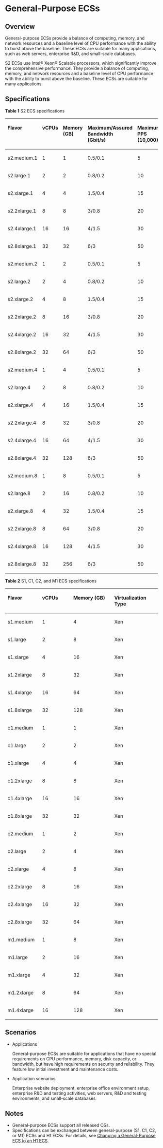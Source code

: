 # General-Purpose ECSs<a name="EN-US_TOPIC_0035470101"></a>

## Overview<a name="section21906772103453"></a>

General-purpose ECSs provide a balance of computing, memory, and network resources and a baseline level of CPU performance with the ability to burst above the baseline. These ECSs are suitable for many applications, such as web servers, enterprise R&D, and small-scale databases.

S2 ECSs use Intel® Xeon® Scalable processors, which significantly improve the comprehensive performance. They provide a balance of computing, memory, and network resources and a baseline level of CPU performance with the ability to burst above the baseline. These ECSs are suitable for many applications.

## Specifications<a name="section26311304103459"></a>

**Table  1**  S2 ECS specifications

<a name="table477598401959"></a>
<table><thead align="left"><tr id="row11866311959"><th class="cellrowborder" valign="top" width="16.16161616161616%" id="mcps1.2.8.1.1"><p id="p115939515532"><a name="p115939515532"></a><a name="p115939515532"></a>Flavor</p>
</th>
<th class="cellrowborder" valign="top" width="12.12121212121212%" id="mcps1.2.8.1.2"><p id="p3699556719753"><a name="p3699556719753"></a><a name="p3699556719753"></a>vCPUs</p>
</th>
<th class="cellrowborder" valign="top" width="15.151515151515149%" id="mcps1.2.8.1.3"><p id="p4385097319753"><a name="p4385097319753"></a><a name="p4385097319753"></a>Memory (GB)</p>
</th>
<th class="cellrowborder" valign="top" width="19.19191919191919%" id="mcps1.2.8.1.4"><p id="p107291434184215"><a name="p107291434184215"></a><a name="p107291434184215"></a>Maximum/Assured Bandwidth (Gbit/s)</p>
</th>
<th class="cellrowborder" valign="top" width="14.14141414141414%" id="mcps1.2.8.1.5"><p id="p1972918347421"><a name="p1972918347421"></a><a name="p1972918347421"></a>Maximum PPS (10,000)</p>
</th>
<th class="cellrowborder" valign="top" width="10.1010101010101%" id="mcps1.2.8.1.6"><p id="p117291134104211"><a name="p117291134104211"></a><a name="p117291134104211"></a>NIC Multi-Queue</p>
</th>
<th class="cellrowborder" valign="top" width="13.13131313131313%" id="mcps1.2.8.1.7"><p id="p10826634191219"><a name="p10826634191219"></a><a name="p10826634191219"></a>Virtualization Type</p>
</th>
</tr>
</thead>
<tbody><tr id="row388151959"><td class="cellrowborder" valign="top" width="16.16161616161616%" headers="mcps1.2.8.1.1 "><p id="p1559314516533"><a name="p1559314516533"></a><a name="p1559314516533"></a>s2.medium.1</p>
</td>
<td class="cellrowborder" valign="top" width="12.12121212121212%" headers="mcps1.2.8.1.2 "><p id="p533387381959"><a name="p533387381959"></a><a name="p533387381959"></a>1</p>
</td>
<td class="cellrowborder" valign="top" width="15.151515151515149%" headers="mcps1.2.8.1.3 "><p id="p254705081959"><a name="p254705081959"></a><a name="p254705081959"></a>1</p>
</td>
<td class="cellrowborder" valign="top" width="19.19191919191919%" headers="mcps1.2.8.1.4 "><p id="p84651721124216"><a name="p84651721124216"></a><a name="p84651721124216"></a>0.5/0.1</p>
</td>
<td class="cellrowborder" valign="top" width="14.14141414141414%" headers="mcps1.2.8.1.5 "><p id="p9891182811424"><a name="p9891182811424"></a><a name="p9891182811424"></a>5</p>
</td>
<td class="cellrowborder" valign="top" width="10.1010101010101%" headers="mcps1.2.8.1.6 "><p id="p1090163264219"><a name="p1090163264219"></a><a name="p1090163264219"></a>1</p>
</td>
<td class="cellrowborder" valign="top" width="13.13131313131313%" headers="mcps1.2.8.1.7 "><p id="p13827734111210"><a name="p13827734111210"></a><a name="p13827734111210"></a>KVM</p>
</td>
</tr>
<tr id="row459544041959"><td class="cellrowborder" valign="top" width="16.16161616161616%" headers="mcps1.2.8.1.1 "><p id="p8593159537"><a name="p8593159537"></a><a name="p8593159537"></a>s2.large.1</p>
</td>
<td class="cellrowborder" valign="top" width="12.12121212121212%" headers="mcps1.2.8.1.2 "><p id="p538326941959"><a name="p538326941959"></a><a name="p538326941959"></a>2</p>
</td>
<td class="cellrowborder" valign="top" width="15.151515151515149%" headers="mcps1.2.8.1.3 "><p id="p654809661959"><a name="p654809661959"></a><a name="p654809661959"></a>2</p>
</td>
<td class="cellrowborder" valign="top" width="19.19191919191919%" headers="mcps1.2.8.1.4 "><p id="p16373935018"><a name="p16373935018"></a><a name="p16373935018"></a>0.8/0.2</p>
</td>
<td class="cellrowborder" valign="top" width="14.14141414141414%" headers="mcps1.2.8.1.5 "><p id="p168174212496"><a name="p168174212496"></a><a name="p168174212496"></a>10</p>
</td>
<td class="cellrowborder" valign="top" width="10.1010101010101%" headers="mcps1.2.8.1.6 "><p id="p17452113214493"><a name="p17452113214493"></a><a name="p17452113214493"></a>1</p>
</td>
<td class="cellrowborder" valign="top" width="13.13131313131313%" headers="mcps1.2.8.1.7 "><p id="p208275345125"><a name="p208275345125"></a><a name="p208275345125"></a>KVM</p>
</td>
</tr>
<tr id="row212220931959"><td class="cellrowborder" valign="top" width="16.16161616161616%" headers="mcps1.2.8.1.1 "><p id="p1059310515531"><a name="p1059310515531"></a><a name="p1059310515531"></a>s2.xlarge.1</p>
</td>
<td class="cellrowborder" valign="top" width="12.12121212121212%" headers="mcps1.2.8.1.2 "><p id="p543726571959"><a name="p543726571959"></a><a name="p543726571959"></a>4</p>
</td>
<td class="cellrowborder" valign="top" width="15.151515151515149%" headers="mcps1.2.8.1.3 "><p id="p421091361959"><a name="p421091361959"></a><a name="p421091361959"></a>4</p>
</td>
<td class="cellrowborder" valign="top" width="19.19191919191919%" headers="mcps1.2.8.1.4 "><p id="p156375914502"><a name="p156375914502"></a><a name="p156375914502"></a>1.5/0.4</p>
</td>
<td class="cellrowborder" valign="top" width="14.14141414141414%" headers="mcps1.2.8.1.5 "><p id="p158144210491"><a name="p158144210491"></a><a name="p158144210491"></a>15</p>
</td>
<td class="cellrowborder" valign="top" width="10.1010101010101%" headers="mcps1.2.8.1.6 "><p id="p9453932144914"><a name="p9453932144914"></a><a name="p9453932144914"></a>1</p>
</td>
<td class="cellrowborder" valign="top" width="13.13131313131313%" headers="mcps1.2.8.1.7 "><p id="p5827133441213"><a name="p5827133441213"></a><a name="p5827133441213"></a>KVM</p>
</td>
</tr>
<tr id="row288099461959"><td class="cellrowborder" valign="top" width="16.16161616161616%" headers="mcps1.2.8.1.1 "><p id="p95931255537"><a name="p95931255537"></a><a name="p95931255537"></a>s2.2xlarge.1</p>
</td>
<td class="cellrowborder" valign="top" width="12.12121212121212%" headers="mcps1.2.8.1.2 "><p id="p434992051959"><a name="p434992051959"></a><a name="p434992051959"></a>8</p>
</td>
<td class="cellrowborder" valign="top" width="15.151515151515149%" headers="mcps1.2.8.1.3 "><p id="p337747171959"><a name="p337747171959"></a><a name="p337747171959"></a>8</p>
</td>
<td class="cellrowborder" valign="top" width="19.19191919191919%" headers="mcps1.2.8.1.4 "><p id="p19637189145011"><a name="p19637189145011"></a><a name="p19637189145011"></a>3/0.8</p>
</td>
<td class="cellrowborder" valign="top" width="14.14141414141414%" headers="mcps1.2.8.1.5 "><p id="p8811742104910"><a name="p8811742104910"></a><a name="p8811742104910"></a>20</p>
</td>
<td class="cellrowborder" valign="top" width="10.1010101010101%" headers="mcps1.2.8.1.6 "><p id="p345383254912"><a name="p345383254912"></a><a name="p345383254912"></a>2</p>
</td>
<td class="cellrowborder" valign="top" width="13.13131313131313%" headers="mcps1.2.8.1.7 "><p id="p582711346124"><a name="p582711346124"></a><a name="p582711346124"></a>KVM</p>
</td>
</tr>
<tr id="row599249481959"><td class="cellrowborder" valign="top" width="16.16161616161616%" headers="mcps1.2.8.1.1 "><p id="p65930517535"><a name="p65930517535"></a><a name="p65930517535"></a>s2.4xlarge.1</p>
</td>
<td class="cellrowborder" valign="top" width="12.12121212121212%" headers="mcps1.2.8.1.2 "><p id="p438639621959"><a name="p438639621959"></a><a name="p438639621959"></a>16</p>
</td>
<td class="cellrowborder" valign="top" width="15.151515151515149%" headers="mcps1.2.8.1.3 "><p id="p633200051959"><a name="p633200051959"></a><a name="p633200051959"></a>16</p>
</td>
<td class="cellrowborder" valign="top" width="19.19191919191919%" headers="mcps1.2.8.1.4 "><p id="p1864612955016"><a name="p1864612955016"></a><a name="p1864612955016"></a>4/1.5</p>
</td>
<td class="cellrowborder" valign="top" width="14.14141414141414%" headers="mcps1.2.8.1.5 "><p id="p138715427495"><a name="p138715427495"></a><a name="p138715427495"></a>30</p>
</td>
<td class="cellrowborder" valign="top" width="10.1010101010101%" headers="mcps1.2.8.1.6 "><p id="p1646213254911"><a name="p1646213254911"></a><a name="p1646213254911"></a>4</p>
</td>
<td class="cellrowborder" valign="top" width="13.13131313131313%" headers="mcps1.2.8.1.7 "><p id="p382753431213"><a name="p382753431213"></a><a name="p382753431213"></a>KVM</p>
</td>
</tr>
<tr id="row564944771959"><td class="cellrowborder" valign="top" width="16.16161616161616%" headers="mcps1.2.8.1.1 "><p id="p05941752533"><a name="p05941752533"></a><a name="p05941752533"></a>s2.8xlarge.1</p>
</td>
<td class="cellrowborder" valign="top" width="12.12121212121212%" headers="mcps1.2.8.1.2 "><p id="p180083521959"><a name="p180083521959"></a><a name="p180083521959"></a>32</p>
</td>
<td class="cellrowborder" valign="top" width="15.151515151515149%" headers="mcps1.2.8.1.3 "><p id="p493904411959"><a name="p493904411959"></a><a name="p493904411959"></a>32</p>
</td>
<td class="cellrowborder" valign="top" width="19.19191919191919%" headers="mcps1.2.8.1.4 "><p id="p864612916506"><a name="p864612916506"></a><a name="p864612916506"></a>6/3</p>
</td>
<td class="cellrowborder" valign="top" width="14.14141414141414%" headers="mcps1.2.8.1.5 "><p id="p1987194218494"><a name="p1987194218494"></a><a name="p1987194218494"></a>50</p>
</td>
<td class="cellrowborder" valign="top" width="10.1010101010101%" headers="mcps1.2.8.1.6 "><p id="p546233284920"><a name="p546233284920"></a><a name="p546233284920"></a>8</p>
</td>
<td class="cellrowborder" valign="top" width="13.13131313131313%" headers="mcps1.2.8.1.7 "><p id="p1982763461211"><a name="p1982763461211"></a><a name="p1982763461211"></a>KVM</p>
</td>
</tr>
<tr id="row352807961959"><td class="cellrowborder" valign="top" width="16.16161616161616%" headers="mcps1.2.8.1.1 "><p id="p155941654533"><a name="p155941654533"></a><a name="p155941654533"></a>s2.medium.2</p>
</td>
<td class="cellrowborder" valign="top" width="12.12121212121212%" headers="mcps1.2.8.1.2 "><p id="p188338101959"><a name="p188338101959"></a><a name="p188338101959"></a>1</p>
</td>
<td class="cellrowborder" valign="top" width="15.151515151515149%" headers="mcps1.2.8.1.3 "><p id="p491436661959"><a name="p491436661959"></a><a name="p491436661959"></a>2</p>
</td>
<td class="cellrowborder" valign="top" width="19.19191919191919%" headers="mcps1.2.8.1.4 "><p id="p116461792504"><a name="p116461792504"></a><a name="p116461792504"></a>0.5/0.1</p>
</td>
<td class="cellrowborder" valign="top" width="14.14141414141414%" headers="mcps1.2.8.1.5 "><p id="p198774215497"><a name="p198774215497"></a><a name="p198774215497"></a>5</p>
</td>
<td class="cellrowborder" valign="top" width="10.1010101010101%" headers="mcps1.2.8.1.6 "><p id="p246243234919"><a name="p246243234919"></a><a name="p246243234919"></a>1</p>
</td>
<td class="cellrowborder" valign="top" width="13.13131313131313%" headers="mcps1.2.8.1.7 "><p id="p188277348127"><a name="p188277348127"></a><a name="p188277348127"></a>KVM</p>
</td>
</tr>
<tr id="row50292659191342"><td class="cellrowborder" valign="top" width="16.16161616161616%" headers="mcps1.2.8.1.1 "><p id="p1159420517534"><a name="p1159420517534"></a><a name="p1159420517534"></a>s2.large.2</p>
</td>
<td class="cellrowborder" valign="top" width="12.12121212121212%" headers="mcps1.2.8.1.2 "><p id="p21909021191342"><a name="p21909021191342"></a><a name="p21909021191342"></a>2</p>
</td>
<td class="cellrowborder" valign="top" width="15.151515151515149%" headers="mcps1.2.8.1.3 "><p id="p29800280191342"><a name="p29800280191342"></a><a name="p29800280191342"></a>4</p>
</td>
<td class="cellrowborder" valign="top" width="19.19191919191919%" headers="mcps1.2.8.1.4 "><p id="p10646093501"><a name="p10646093501"></a><a name="p10646093501"></a>0.8/0.2</p>
</td>
<td class="cellrowborder" valign="top" width="14.14141414141414%" headers="mcps1.2.8.1.5 "><p id="p198720424493"><a name="p198720424493"></a><a name="p198720424493"></a>10</p>
</td>
<td class="cellrowborder" valign="top" width="10.1010101010101%" headers="mcps1.2.8.1.6 "><p id="p9462203254910"><a name="p9462203254910"></a><a name="p9462203254910"></a>1</p>
</td>
<td class="cellrowborder" valign="top" width="13.13131313131313%" headers="mcps1.2.8.1.7 "><p id="p14827133491214"><a name="p14827133491214"></a><a name="p14827133491214"></a>KVM</p>
</td>
</tr>
<tr id="row43581420191342"><td class="cellrowborder" valign="top" width="16.16161616161616%" headers="mcps1.2.8.1.1 "><p id="p7594185195314"><a name="p7594185195314"></a><a name="p7594185195314"></a>s2.xlarge.2</p>
</td>
<td class="cellrowborder" valign="top" width="12.12121212121212%" headers="mcps1.2.8.1.2 "><p id="p28362577191342"><a name="p28362577191342"></a><a name="p28362577191342"></a>4</p>
</td>
<td class="cellrowborder" valign="top" width="15.151515151515149%" headers="mcps1.2.8.1.3 "><p id="p15667423191342"><a name="p15667423191342"></a><a name="p15667423191342"></a>8</p>
</td>
<td class="cellrowborder" valign="top" width="19.19191919191919%" headers="mcps1.2.8.1.4 "><p id="p46461297504"><a name="p46461297504"></a><a name="p46461297504"></a>1.5/0.4</p>
</td>
<td class="cellrowborder" valign="top" width="14.14141414141414%" headers="mcps1.2.8.1.5 "><p id="p1387184244913"><a name="p1387184244913"></a><a name="p1387184244913"></a>15</p>
</td>
<td class="cellrowborder" valign="top" width="10.1010101010101%" headers="mcps1.2.8.1.6 "><p id="p12462113216496"><a name="p12462113216496"></a><a name="p12462113216496"></a>1</p>
</td>
<td class="cellrowborder" valign="top" width="13.13131313131313%" headers="mcps1.2.8.1.7 "><p id="p0619165814147"><a name="p0619165814147"></a><a name="p0619165814147"></a>KVM</p>
</td>
</tr>
<tr id="row37213243191342"><td class="cellrowborder" valign="top" width="16.16161616161616%" headers="mcps1.2.8.1.1 "><p id="p5594145135314"><a name="p5594145135314"></a><a name="p5594145135314"></a>s2.2xlarge.2</p>
</td>
<td class="cellrowborder" valign="top" width="12.12121212121212%" headers="mcps1.2.8.1.2 "><p id="p16473696191342"><a name="p16473696191342"></a><a name="p16473696191342"></a>8</p>
</td>
<td class="cellrowborder" valign="top" width="15.151515151515149%" headers="mcps1.2.8.1.3 "><p id="p59300970191342"><a name="p59300970191342"></a><a name="p59300970191342"></a>16</p>
</td>
<td class="cellrowborder" valign="top" width="19.19191919191919%" headers="mcps1.2.8.1.4 "><p id="p86471793509"><a name="p86471793509"></a><a name="p86471793509"></a>3/0.8</p>
</td>
<td class="cellrowborder" valign="top" width="14.14141414141414%" headers="mcps1.2.8.1.5 "><p id="p68724294912"><a name="p68724294912"></a><a name="p68724294912"></a>20</p>
</td>
<td class="cellrowborder" valign="top" width="10.1010101010101%" headers="mcps1.2.8.1.6 "><p id="p146219329499"><a name="p146219329499"></a><a name="p146219329499"></a>2</p>
</td>
<td class="cellrowborder" valign="top" width="13.13131313131313%" headers="mcps1.2.8.1.7 "><p id="p963535851412"><a name="p963535851412"></a><a name="p963535851412"></a>KVM</p>
</td>
</tr>
<tr id="row56701193191342"><td class="cellrowborder" valign="top" width="16.16161616161616%" headers="mcps1.2.8.1.1 "><p id="p3594553537"><a name="p3594553537"></a><a name="p3594553537"></a>s2.4xlarge.2</p>
</td>
<td class="cellrowborder" valign="top" width="12.12121212121212%" headers="mcps1.2.8.1.2 "><p id="p63218839191342"><a name="p63218839191342"></a><a name="p63218839191342"></a>16</p>
</td>
<td class="cellrowborder" valign="top" width="15.151515151515149%" headers="mcps1.2.8.1.3 "><p id="p20452344191342"><a name="p20452344191342"></a><a name="p20452344191342"></a>32</p>
</td>
<td class="cellrowborder" valign="top" width="19.19191919191919%" headers="mcps1.2.8.1.4 "><p id="p564714910507"><a name="p564714910507"></a><a name="p564714910507"></a>4/1.5</p>
</td>
<td class="cellrowborder" valign="top" width="14.14141414141414%" headers="mcps1.2.8.1.5 "><p id="p1787242134917"><a name="p1787242134917"></a><a name="p1787242134917"></a>30</p>
</td>
<td class="cellrowborder" valign="top" width="10.1010101010101%" headers="mcps1.2.8.1.6 "><p id="p1546223204917"><a name="p1546223204917"></a><a name="p1546223204917"></a>4</p>
</td>
<td class="cellrowborder" valign="top" width="13.13131313131313%" headers="mcps1.2.8.1.7 "><p id="p2649958201418"><a name="p2649958201418"></a><a name="p2649958201418"></a>KVM</p>
</td>
</tr>
<tr id="row5879428191342"><td class="cellrowborder" valign="top" width="16.16161616161616%" headers="mcps1.2.8.1.1 "><p id="p1059515175311"><a name="p1059515175311"></a><a name="p1059515175311"></a>s2.8xlarge.2</p>
</td>
<td class="cellrowborder" valign="top" width="12.12121212121212%" headers="mcps1.2.8.1.2 "><p id="p58245071191342"><a name="p58245071191342"></a><a name="p58245071191342"></a>32</p>
</td>
<td class="cellrowborder" valign="top" width="15.151515151515149%" headers="mcps1.2.8.1.3 "><p id="p20230288191342"><a name="p20230288191342"></a><a name="p20230288191342"></a>64</p>
</td>
<td class="cellrowborder" valign="top" width="19.19191919191919%" headers="mcps1.2.8.1.4 "><p id="p12647493500"><a name="p12647493500"></a><a name="p12647493500"></a>6/3</p>
</td>
<td class="cellrowborder" valign="top" width="14.14141414141414%" headers="mcps1.2.8.1.5 "><p id="p1188642164915"><a name="p1188642164915"></a><a name="p1188642164915"></a>50</p>
</td>
<td class="cellrowborder" valign="top" width="10.1010101010101%" headers="mcps1.2.8.1.6 "><p id="p04621832144916"><a name="p04621832144916"></a><a name="p04621832144916"></a>8</p>
</td>
<td class="cellrowborder" valign="top" width="13.13131313131313%" headers="mcps1.2.8.1.7 "><p id="p6661125812144"><a name="p6661125812144"></a><a name="p6661125812144"></a>KVM</p>
</td>
</tr>
<tr id="row14942819191342"><td class="cellrowborder" valign="top" width="16.16161616161616%" headers="mcps1.2.8.1.1 "><p id="p159515514533"><a name="p159515514533"></a><a name="p159515514533"></a>s2.medium.4</p>
</td>
<td class="cellrowborder" valign="top" width="12.12121212121212%" headers="mcps1.2.8.1.2 "><p id="p21679653191342"><a name="p21679653191342"></a><a name="p21679653191342"></a>1</p>
</td>
<td class="cellrowborder" valign="top" width="15.151515151515149%" headers="mcps1.2.8.1.3 "><p id="p11221506191342"><a name="p11221506191342"></a><a name="p11221506191342"></a>4</p>
</td>
<td class="cellrowborder" valign="top" width="19.19191919191919%" headers="mcps1.2.8.1.4 "><p id="p1464739195011"><a name="p1464739195011"></a><a name="p1464739195011"></a>0.5/0.1</p>
</td>
<td class="cellrowborder" valign="top" width="14.14141414141414%" headers="mcps1.2.8.1.5 "><p id="p58844264915"><a name="p58844264915"></a><a name="p58844264915"></a>5</p>
</td>
<td class="cellrowborder" valign="top" width="10.1010101010101%" headers="mcps1.2.8.1.6 "><p id="p1946243214497"><a name="p1946243214497"></a><a name="p1946243214497"></a>1</p>
</td>
<td class="cellrowborder" valign="top" width="13.13131313131313%" headers="mcps1.2.8.1.7 "><p id="p166773584147"><a name="p166773584147"></a><a name="p166773584147"></a>KVM</p>
</td>
</tr>
<tr id="row34065318191342"><td class="cellrowborder" valign="top" width="16.16161616161616%" headers="mcps1.2.8.1.1 "><p id="p1659514516539"><a name="p1659514516539"></a><a name="p1659514516539"></a>s2.large.4</p>
</td>
<td class="cellrowborder" valign="top" width="12.12121212121212%" headers="mcps1.2.8.1.2 "><p id="p3337154191342"><a name="p3337154191342"></a><a name="p3337154191342"></a>2</p>
</td>
<td class="cellrowborder" valign="top" width="15.151515151515149%" headers="mcps1.2.8.1.3 "><p id="p1874083191342"><a name="p1874083191342"></a><a name="p1874083191342"></a>8</p>
</td>
<td class="cellrowborder" valign="top" width="19.19191919191919%" headers="mcps1.2.8.1.4 "><p id="p36471195506"><a name="p36471195506"></a><a name="p36471195506"></a>0.8/0.2</p>
</td>
<td class="cellrowborder" valign="top" width="14.14141414141414%" headers="mcps1.2.8.1.5 "><p id="p1788842184912"><a name="p1788842184912"></a><a name="p1788842184912"></a>10</p>
</td>
<td class="cellrowborder" valign="top" width="10.1010101010101%" headers="mcps1.2.8.1.6 "><p id="p846263234913"><a name="p846263234913"></a><a name="p846263234913"></a>1</p>
</td>
<td class="cellrowborder" valign="top" width="13.13131313131313%" headers="mcps1.2.8.1.7 "><p id="p12691205861418"><a name="p12691205861418"></a><a name="p12691205861418"></a>KVM</p>
</td>
</tr>
<tr id="row15811817191425"><td class="cellrowborder" valign="top" width="16.16161616161616%" headers="mcps1.2.8.1.1 "><p id="p195951556531"><a name="p195951556531"></a><a name="p195951556531"></a>s2.xlarge.4</p>
</td>
<td class="cellrowborder" valign="top" width="12.12121212121212%" headers="mcps1.2.8.1.2 "><p id="p51199203191425"><a name="p51199203191425"></a><a name="p51199203191425"></a>4</p>
</td>
<td class="cellrowborder" valign="top" width="15.151515151515149%" headers="mcps1.2.8.1.3 "><p id="p53494782191425"><a name="p53494782191425"></a><a name="p53494782191425"></a>16</p>
</td>
<td class="cellrowborder" valign="top" width="19.19191919191919%" headers="mcps1.2.8.1.4 "><p id="p18647299504"><a name="p18647299504"></a><a name="p18647299504"></a>1.5/0.4</p>
</td>
<td class="cellrowborder" valign="top" width="14.14141414141414%" headers="mcps1.2.8.1.5 "><p id="p388184211491"><a name="p388184211491"></a><a name="p388184211491"></a>15</p>
</td>
<td class="cellrowborder" valign="top" width="10.1010101010101%" headers="mcps1.2.8.1.6 "><p id="p546223284910"><a name="p546223284910"></a><a name="p546223284910"></a>1</p>
</td>
<td class="cellrowborder" valign="top" width="13.13131313131313%" headers="mcps1.2.8.1.7 "><p id="p17705155821410"><a name="p17705155821410"></a><a name="p17705155821410"></a>KVM</p>
</td>
</tr>
<tr id="row39274866191425"><td class="cellrowborder" valign="top" width="16.16161616161616%" headers="mcps1.2.8.1.1 "><p id="p85953518533"><a name="p85953518533"></a><a name="p85953518533"></a>s2.2xlarge.4</p>
</td>
<td class="cellrowborder" valign="top" width="12.12121212121212%" headers="mcps1.2.8.1.2 "><p id="p43001319191425"><a name="p43001319191425"></a><a name="p43001319191425"></a>8</p>
</td>
<td class="cellrowborder" valign="top" width="15.151515151515149%" headers="mcps1.2.8.1.3 "><p id="p60554837191425"><a name="p60554837191425"></a><a name="p60554837191425"></a>32</p>
</td>
<td class="cellrowborder" valign="top" width="19.19191919191919%" headers="mcps1.2.8.1.4 "><p id="p1647169185013"><a name="p1647169185013"></a><a name="p1647169185013"></a>3/0.8</p>
</td>
<td class="cellrowborder" valign="top" width="14.14141414141414%" headers="mcps1.2.8.1.5 "><p id="p58884204918"><a name="p58884204918"></a><a name="p58884204918"></a>20</p>
</td>
<td class="cellrowborder" valign="top" width="10.1010101010101%" headers="mcps1.2.8.1.6 "><p id="p17462232194916"><a name="p17462232194916"></a><a name="p17462232194916"></a>2</p>
</td>
<td class="cellrowborder" valign="top" width="13.13131313131313%" headers="mcps1.2.8.1.7 "><p id="p2717658111417"><a name="p2717658111417"></a><a name="p2717658111417"></a>KVM</p>
</td>
</tr>
<tr id="row33191825191425"><td class="cellrowborder" valign="top" width="16.16161616161616%" headers="mcps1.2.8.1.1 "><p id="p10595757532"><a name="p10595757532"></a><a name="p10595757532"></a>s2.4xlarge.4</p>
</td>
<td class="cellrowborder" valign="top" width="12.12121212121212%" headers="mcps1.2.8.1.2 "><p id="p37649990191425"><a name="p37649990191425"></a><a name="p37649990191425"></a>16</p>
</td>
<td class="cellrowborder" valign="top" width="15.151515151515149%" headers="mcps1.2.8.1.3 "><p id="p29750320191425"><a name="p29750320191425"></a><a name="p29750320191425"></a>64</p>
</td>
<td class="cellrowborder" valign="top" width="19.19191919191919%" headers="mcps1.2.8.1.4 "><p id="p564712919502"><a name="p564712919502"></a><a name="p564712919502"></a>4/1.5</p>
</td>
<td class="cellrowborder" valign="top" width="14.14141414141414%" headers="mcps1.2.8.1.5 "><p id="p78854220494"><a name="p78854220494"></a><a name="p78854220494"></a>30</p>
</td>
<td class="cellrowborder" valign="top" width="10.1010101010101%" headers="mcps1.2.8.1.6 "><p id="p1346253212494"><a name="p1346253212494"></a><a name="p1346253212494"></a>4</p>
</td>
<td class="cellrowborder" valign="top" width="13.13131313131313%" headers="mcps1.2.8.1.7 "><p id="p814815391515"><a name="p814815391515"></a><a name="p814815391515"></a>KVM</p>
</td>
</tr>
<tr id="row18231215191425"><td class="cellrowborder" valign="top" width="16.16161616161616%" headers="mcps1.2.8.1.1 "><p id="p1359512595311"><a name="p1359512595311"></a><a name="p1359512595311"></a>s2.8xlarge.4</p>
</td>
<td class="cellrowborder" valign="top" width="12.12121212121212%" headers="mcps1.2.8.1.2 "><p id="p3001165191425"><a name="p3001165191425"></a><a name="p3001165191425"></a>32</p>
</td>
<td class="cellrowborder" valign="top" width="15.151515151515149%" headers="mcps1.2.8.1.3 "><p id="p41767822191425"><a name="p41767822191425"></a><a name="p41767822191425"></a>128</p>
</td>
<td class="cellrowborder" valign="top" width="19.19191919191919%" headers="mcps1.2.8.1.4 "><p id="p1764713917507"><a name="p1764713917507"></a><a name="p1764713917507"></a>6/3</p>
</td>
<td class="cellrowborder" valign="top" width="14.14141414141414%" headers="mcps1.2.8.1.5 "><p id="p288174214490"><a name="p288174214490"></a><a name="p288174214490"></a>50</p>
</td>
<td class="cellrowborder" valign="top" width="10.1010101010101%" headers="mcps1.2.8.1.6 "><p id="p18462173284910"><a name="p18462173284910"></a><a name="p18462173284910"></a>8</p>
</td>
<td class="cellrowborder" valign="top" width="13.13131313131313%" headers="mcps1.2.8.1.7 "><p id="p115913371518"><a name="p115913371518"></a><a name="p115913371518"></a>KVM</p>
</td>
</tr>
<tr id="row29918714191425"><td class="cellrowborder" valign="top" width="16.16161616161616%" headers="mcps1.2.8.1.1 "><p id="p19596254533"><a name="p19596254533"></a><a name="p19596254533"></a>s2.medium.8</p>
</td>
<td class="cellrowborder" valign="top" width="12.12121212121212%" headers="mcps1.2.8.1.2 "><p id="p362197191425"><a name="p362197191425"></a><a name="p362197191425"></a>1</p>
</td>
<td class="cellrowborder" valign="top" width="15.151515151515149%" headers="mcps1.2.8.1.3 "><p id="p29337974191425"><a name="p29337974191425"></a><a name="p29337974191425"></a>8</p>
</td>
<td class="cellrowborder" valign="top" width="19.19191919191919%" headers="mcps1.2.8.1.4 "><p id="p36476965016"><a name="p36476965016"></a><a name="p36476965016"></a>0.5/0.1</p>
</td>
<td class="cellrowborder" valign="top" width="14.14141414141414%" headers="mcps1.2.8.1.5 "><p id="p38824218497"><a name="p38824218497"></a><a name="p38824218497"></a>5</p>
</td>
<td class="cellrowborder" valign="top" width="10.1010101010101%" headers="mcps1.2.8.1.6 "><p id="p1346212329493"><a name="p1346212329493"></a><a name="p1346212329493"></a>1</p>
</td>
<td class="cellrowborder" valign="top" width="13.13131313131313%" headers="mcps1.2.8.1.7 "><p id="p117115316155"><a name="p117115316155"></a><a name="p117115316155"></a>KVM</p>
</td>
</tr>
<tr id="row1436713191425"><td class="cellrowborder" valign="top" width="16.16161616161616%" headers="mcps1.2.8.1.1 "><p id="p3596145165317"><a name="p3596145165317"></a><a name="p3596145165317"></a>s2.large.8</p>
</td>
<td class="cellrowborder" valign="top" width="12.12121212121212%" headers="mcps1.2.8.1.2 "><p id="p40731387191425"><a name="p40731387191425"></a><a name="p40731387191425"></a>2</p>
</td>
<td class="cellrowborder" valign="top" width="15.151515151515149%" headers="mcps1.2.8.1.3 "><p id="p10908088191425"><a name="p10908088191425"></a><a name="p10908088191425"></a>16</p>
</td>
<td class="cellrowborder" valign="top" width="19.19191919191919%" headers="mcps1.2.8.1.4 "><p id="p1664716911505"><a name="p1664716911505"></a><a name="p1664716911505"></a>0.8/0.2</p>
</td>
<td class="cellrowborder" valign="top" width="14.14141414141414%" headers="mcps1.2.8.1.5 "><p id="p128811423495"><a name="p128811423495"></a><a name="p128811423495"></a>10</p>
</td>
<td class="cellrowborder" valign="top" width="10.1010101010101%" headers="mcps1.2.8.1.6 "><p id="p546243294913"><a name="p546243294913"></a><a name="p546243294913"></a>1</p>
</td>
<td class="cellrowborder" valign="top" width="13.13131313131313%" headers="mcps1.2.8.1.7 "><p id="p5182183121520"><a name="p5182183121520"></a><a name="p5182183121520"></a>KVM</p>
</td>
</tr>
<tr id="row13454652191425"><td class="cellrowborder" valign="top" width="16.16161616161616%" headers="mcps1.2.8.1.1 "><p id="p1359614514538"><a name="p1359614514538"></a><a name="p1359614514538"></a>s2.xlarge.8</p>
</td>
<td class="cellrowborder" valign="top" width="12.12121212121212%" headers="mcps1.2.8.1.2 "><p id="p10547176191425"><a name="p10547176191425"></a><a name="p10547176191425"></a>4</p>
</td>
<td class="cellrowborder" valign="top" width="15.151515151515149%" headers="mcps1.2.8.1.3 "><p id="p49014953191425"><a name="p49014953191425"></a><a name="p49014953191425"></a>32</p>
</td>
<td class="cellrowborder" valign="top" width="19.19191919191919%" headers="mcps1.2.8.1.4 "><p id="p264712915501"><a name="p264712915501"></a><a name="p264712915501"></a>1.5/0.4</p>
</td>
<td class="cellrowborder" valign="top" width="14.14141414141414%" headers="mcps1.2.8.1.5 "><p id="p178816426492"><a name="p178816426492"></a><a name="p178816426492"></a>15</p>
</td>
<td class="cellrowborder" valign="top" width="10.1010101010101%" headers="mcps1.2.8.1.6 "><p id="p9462203215494"><a name="p9462203215494"></a><a name="p9462203215494"></a>1</p>
</td>
<td class="cellrowborder" valign="top" width="13.13131313131313%" headers="mcps1.2.8.1.7 "><p id="p1319119319153"><a name="p1319119319153"></a><a name="p1319119319153"></a>KVM</p>
</td>
</tr>
<tr id="row18549560191425"><td class="cellrowborder" valign="top" width="16.16161616161616%" headers="mcps1.2.8.1.1 "><p id="p1559614585311"><a name="p1559614585311"></a><a name="p1559614585311"></a>s2.2xlarge.8</p>
</td>
<td class="cellrowborder" valign="top" width="12.12121212121212%" headers="mcps1.2.8.1.2 "><p id="p33747850191425"><a name="p33747850191425"></a><a name="p33747850191425"></a>8</p>
</td>
<td class="cellrowborder" valign="top" width="15.151515151515149%" headers="mcps1.2.8.1.3 "><p id="p49221354191425"><a name="p49221354191425"></a><a name="p49221354191425"></a>64</p>
</td>
<td class="cellrowborder" valign="top" width="19.19191919191919%" headers="mcps1.2.8.1.4 "><p id="p464812965016"><a name="p464812965016"></a><a name="p464812965016"></a>3/0.8</p>
</td>
<td class="cellrowborder" valign="top" width="14.14141414141414%" headers="mcps1.2.8.1.5 "><p id="p208814426497"><a name="p208814426497"></a><a name="p208814426497"></a>20</p>
</td>
<td class="cellrowborder" valign="top" width="10.1010101010101%" headers="mcps1.2.8.1.6 "><p id="p12462153254919"><a name="p12462153254919"></a><a name="p12462153254919"></a>2</p>
</td>
<td class="cellrowborder" valign="top" width="13.13131313131313%" headers="mcps1.2.8.1.7 "><p id="p10204838150"><a name="p10204838150"></a><a name="p10204838150"></a>KVM</p>
</td>
</tr>
<tr id="row43372269191425"><td class="cellrowborder" valign="top" width="16.16161616161616%" headers="mcps1.2.8.1.1 "><p id="p559675135318"><a name="p559675135318"></a><a name="p559675135318"></a>s2.4xlarge.8</p>
</td>
<td class="cellrowborder" valign="top" width="12.12121212121212%" headers="mcps1.2.8.1.2 "><p id="p10109784191425"><a name="p10109784191425"></a><a name="p10109784191425"></a>16</p>
</td>
<td class="cellrowborder" valign="top" width="15.151515151515149%" headers="mcps1.2.8.1.3 "><p id="p13586209191425"><a name="p13586209191425"></a><a name="p13586209191425"></a>128</p>
</td>
<td class="cellrowborder" valign="top" width="19.19191919191919%" headers="mcps1.2.8.1.4 "><p id="p15465321164215"><a name="p15465321164215"></a><a name="p15465321164215"></a>4/1.5</p>
</td>
<td class="cellrowborder" valign="top" width="14.14141414141414%" headers="mcps1.2.8.1.5 "><p id="p689352819422"><a name="p689352819422"></a><a name="p689352819422"></a>30</p>
</td>
<td class="cellrowborder" valign="top" width="10.1010101010101%" headers="mcps1.2.8.1.6 "><p id="p1191932164212"><a name="p1191932164212"></a><a name="p1191932164212"></a>4</p>
</td>
<td class="cellrowborder" valign="top" width="13.13131313131313%" headers="mcps1.2.8.1.7 "><p id="p92127317152"><a name="p92127317152"></a><a name="p92127317152"></a>KVM</p>
</td>
</tr>
<tr id="row19438003191425"><td class="cellrowborder" valign="top" width="16.16161616161616%" headers="mcps1.2.8.1.1 "><p id="p105971555316"><a name="p105971555316"></a><a name="p105971555316"></a>s2.8xlarge.8</p>
</td>
<td class="cellrowborder" valign="top" width="12.12121212121212%" headers="mcps1.2.8.1.2 "><p id="p10334226191425"><a name="p10334226191425"></a><a name="p10334226191425"></a>32</p>
</td>
<td class="cellrowborder" valign="top" width="15.151515151515149%" headers="mcps1.2.8.1.3 "><p id="p31765949191425"><a name="p31765949191425"></a><a name="p31765949191425"></a>256</p>
</td>
<td class="cellrowborder" valign="top" width="19.19191919191919%" headers="mcps1.2.8.1.4 "><p id="p10465821134211"><a name="p10465821134211"></a><a name="p10465821134211"></a>6/3</p>
</td>
<td class="cellrowborder" valign="top" width="14.14141414141414%" headers="mcps1.2.8.1.5 "><p id="p9893628174217"><a name="p9893628174217"></a><a name="p9893628174217"></a>50</p>
</td>
<td class="cellrowborder" valign="top" width="10.1010101010101%" headers="mcps1.2.8.1.6 "><p id="p1591332124217"><a name="p1591332124217"></a><a name="p1591332124217"></a>8</p>
</td>
<td class="cellrowborder" valign="top" width="13.13131313131313%" headers="mcps1.2.8.1.7 "><p id="p82260321514"><a name="p82260321514"></a><a name="p82260321514"></a>KVM</p>
</td>
</tr>
</tbody>
</table>

**Table  2**  S1, C1, C2, and M1 ECS specifications

<a name="table22516184173957"></a>
<table><thead align="left"><tr id="row33523545173957"><th class="cellrowborder" valign="top" width="22.61%" id="mcps1.2.5.1.1"><p id="p132919597519"><a name="p132919597519"></a><a name="p132919597519"></a>Flavor</p>
</th>
<th class="cellrowborder" valign="top" width="20.43%" id="mcps1.2.5.1.2"><p id="p5791402162942"><a name="p5791402162942"></a><a name="p5791402162942"></a>vCPUs</p>
</th>
<th class="cellrowborder" valign="top" width="26.83%" id="mcps1.2.5.1.3"><p id="p66450389162942"><a name="p66450389162942"></a><a name="p66450389162942"></a>Memory (GB)</p>
</th>
<th class="cellrowborder" valign="top" width="30.130000000000003%" id="mcps1.2.5.1.4"><p id="p1833318216119"><a name="p1833318216119"></a><a name="p1833318216119"></a>Virtualization Type</p>
</th>
</tr>
</thead>
<tbody><tr id="row28438458195333"><td class="cellrowborder" valign="top" width="22.61%" headers="mcps1.2.5.1.1 "><p id="p1629105913519"><a name="p1629105913519"></a><a name="p1629105913519"></a>s1.medium</p>
</td>
<td class="cellrowborder" valign="top" width="20.43%" headers="mcps1.2.5.1.2 "><p id="p37011621195351"><a name="p37011621195351"></a><a name="p37011621195351"></a>1</p>
</td>
<td class="cellrowborder" valign="top" width="26.83%" headers="mcps1.2.5.1.3 "><p id="p45151358195351"><a name="p45151358195351"></a><a name="p45151358195351"></a>4</p>
</td>
<td class="cellrowborder" valign="top" width="30.130000000000003%" headers="mcps1.2.5.1.4 "><p id="p89822038191013"><a name="p89822038191013"></a><a name="p89822038191013"></a>Xen</p>
</td>
</tr>
<tr id="row39070457195333"><td class="cellrowborder" valign="top" width="22.61%" headers="mcps1.2.5.1.1 "><p id="p82910592517"><a name="p82910592517"></a><a name="p82910592517"></a>s1.large</p>
</td>
<td class="cellrowborder" valign="top" width="20.43%" headers="mcps1.2.5.1.2 "><p id="p41622880195351"><a name="p41622880195351"></a><a name="p41622880195351"></a>2</p>
</td>
<td class="cellrowborder" valign="top" width="26.83%" headers="mcps1.2.5.1.3 "><p id="p16010111195351"><a name="p16010111195351"></a><a name="p16010111195351"></a>8</p>
</td>
<td class="cellrowborder" valign="top" width="30.130000000000003%" headers="mcps1.2.5.1.4 "><p id="p89831386107"><a name="p89831386107"></a><a name="p89831386107"></a>Xen</p>
</td>
</tr>
<tr id="row13545503195333"><td class="cellrowborder" valign="top" width="22.61%" headers="mcps1.2.5.1.1 "><p id="p52911759959"><a name="p52911759959"></a><a name="p52911759959"></a>s1.xlarge</p>
</td>
<td class="cellrowborder" valign="top" width="20.43%" headers="mcps1.2.5.1.2 "><p id="p18524441195351"><a name="p18524441195351"></a><a name="p18524441195351"></a>4</p>
</td>
<td class="cellrowborder" valign="top" width="26.83%" headers="mcps1.2.5.1.3 "><p id="p24084713195351"><a name="p24084713195351"></a><a name="p24084713195351"></a>16</p>
</td>
<td class="cellrowborder" valign="top" width="30.130000000000003%" headers="mcps1.2.5.1.4 "><p id="p49831238101011"><a name="p49831238101011"></a><a name="p49831238101011"></a>Xen</p>
</td>
</tr>
<tr id="row43199762195333"><td class="cellrowborder" valign="top" width="22.61%" headers="mcps1.2.5.1.1 "><p id="p129275917513"><a name="p129275917513"></a><a name="p129275917513"></a>s1.2xlarge</p>
</td>
<td class="cellrowborder" valign="top" width="20.43%" headers="mcps1.2.5.1.2 "><p id="p7181390195351"><a name="p7181390195351"></a><a name="p7181390195351"></a>8</p>
</td>
<td class="cellrowborder" valign="top" width="26.83%" headers="mcps1.2.5.1.3 "><p id="p44821737195351"><a name="p44821737195351"></a><a name="p44821737195351"></a>32</p>
</td>
<td class="cellrowborder" valign="top" width="30.130000000000003%" headers="mcps1.2.5.1.4 "><p id="p99832038161013"><a name="p99832038161013"></a><a name="p99832038161013"></a>Xen</p>
</td>
</tr>
<tr id="row35198851195333"><td class="cellrowborder" valign="top" width="22.61%" headers="mcps1.2.5.1.1 "><p id="p202926591052"><a name="p202926591052"></a><a name="p202926591052"></a>s1.4xlarge</p>
</td>
<td class="cellrowborder" valign="top" width="20.43%" headers="mcps1.2.5.1.2 "><p id="p39407624195351"><a name="p39407624195351"></a><a name="p39407624195351"></a>16</p>
</td>
<td class="cellrowborder" valign="top" width="26.83%" headers="mcps1.2.5.1.3 "><p id="p37900984195351"><a name="p37900984195351"></a><a name="p37900984195351"></a>64</p>
</td>
<td class="cellrowborder" valign="top" width="30.130000000000003%" headers="mcps1.2.5.1.4 "><p id="p15983143861010"><a name="p15983143861010"></a><a name="p15983143861010"></a>Xen</p>
</td>
</tr>
<tr id="row27047593195333"><td class="cellrowborder" valign="top" width="22.61%" headers="mcps1.2.5.1.1 "><p id="p8292155916518"><a name="p8292155916518"></a><a name="p8292155916518"></a>s1.8xlarge</p>
</td>
<td class="cellrowborder" valign="top" width="20.43%" headers="mcps1.2.5.1.2 "><p id="p1713557195351"><a name="p1713557195351"></a><a name="p1713557195351"></a>32</p>
</td>
<td class="cellrowborder" valign="top" width="26.83%" headers="mcps1.2.5.1.3 "><p id="p4580435195351"><a name="p4580435195351"></a><a name="p4580435195351"></a>128</p>
</td>
<td class="cellrowborder" valign="top" width="30.130000000000003%" headers="mcps1.2.5.1.4 "><p id="p1298353821010"><a name="p1298353821010"></a><a name="p1298353821010"></a>Xen</p>
</td>
</tr>
<tr id="row65035839173957"><td class="cellrowborder" valign="top" width="22.61%" headers="mcps1.2.5.1.1 "><p id="p329265915517"><a name="p329265915517"></a><a name="p329265915517"></a>c1.medium</p>
</td>
<td class="cellrowborder" valign="top" width="20.43%" headers="mcps1.2.5.1.2 "><p id="p2551194174039"><a name="p2551194174039"></a><a name="p2551194174039"></a>1</p>
</td>
<td class="cellrowborder" valign="top" width="26.83%" headers="mcps1.2.5.1.3 "><p id="p5320134174039"><a name="p5320134174039"></a><a name="p5320134174039"></a>1</p>
</td>
<td class="cellrowborder" valign="top" width="30.130000000000003%" headers="mcps1.2.5.1.4 "><p id="p1098310383103"><a name="p1098310383103"></a><a name="p1098310383103"></a>Xen</p>
</td>
</tr>
<tr id="row57840050173957"><td class="cellrowborder" valign="top" width="22.61%" headers="mcps1.2.5.1.1 "><p id="p1929355910513"><a name="p1929355910513"></a><a name="p1929355910513"></a>c1.large</p>
</td>
<td class="cellrowborder" valign="top" width="20.43%" headers="mcps1.2.5.1.2 "><p id="p36386150174039"><a name="p36386150174039"></a><a name="p36386150174039"></a>2</p>
</td>
<td class="cellrowborder" valign="top" width="26.83%" headers="mcps1.2.5.1.3 "><p id="p61597001174039"><a name="p61597001174039"></a><a name="p61597001174039"></a>2</p>
</td>
<td class="cellrowborder" valign="top" width="30.130000000000003%" headers="mcps1.2.5.1.4 "><p id="p798311383103"><a name="p798311383103"></a><a name="p798311383103"></a>Xen</p>
</td>
</tr>
<tr id="row1115876617406"><td class="cellrowborder" valign="top" width="22.61%" headers="mcps1.2.5.1.1 "><p id="p1429317599510"><a name="p1429317599510"></a><a name="p1429317599510"></a>c1.xlarge</p>
</td>
<td class="cellrowborder" valign="top" width="20.43%" headers="mcps1.2.5.1.2 "><p id="p47949486174039"><a name="p47949486174039"></a><a name="p47949486174039"></a>4</p>
</td>
<td class="cellrowborder" valign="top" width="26.83%" headers="mcps1.2.5.1.3 "><p id="p58703123174039"><a name="p58703123174039"></a><a name="p58703123174039"></a>4</p>
</td>
<td class="cellrowborder" valign="top" width="30.130000000000003%" headers="mcps1.2.5.1.4 "><p id="p82741640101119"><a name="p82741640101119"></a><a name="p82741640101119"></a>Xen</p>
</td>
</tr>
<tr id="row5929870173957"><td class="cellrowborder" valign="top" width="22.61%" headers="mcps1.2.5.1.1 "><p id="p92935591355"><a name="p92935591355"></a><a name="p92935591355"></a>c1.2xlarge</p>
</td>
<td class="cellrowborder" valign="top" width="20.43%" headers="mcps1.2.5.1.2 "><p id="p53090939174039"><a name="p53090939174039"></a><a name="p53090939174039"></a>8</p>
</td>
<td class="cellrowborder" valign="top" width="26.83%" headers="mcps1.2.5.1.3 "><p id="p5398779174039"><a name="p5398779174039"></a><a name="p5398779174039"></a>8</p>
</td>
<td class="cellrowborder" valign="top" width="30.130000000000003%" headers="mcps1.2.5.1.4 "><p id="p15287104017117"><a name="p15287104017117"></a><a name="p15287104017117"></a>Xen</p>
</td>
</tr>
<tr id="row45714607173957"><td class="cellrowborder" valign="top" width="22.61%" headers="mcps1.2.5.1.1 "><p id="p929313596516"><a name="p929313596516"></a><a name="p929313596516"></a>c1.4xlarge</p>
</td>
<td class="cellrowborder" valign="top" width="20.43%" headers="mcps1.2.5.1.2 "><p id="p46828894174039"><a name="p46828894174039"></a><a name="p46828894174039"></a>16</p>
</td>
<td class="cellrowborder" valign="top" width="26.83%" headers="mcps1.2.5.1.3 "><p id="p35044068174039"><a name="p35044068174039"></a><a name="p35044068174039"></a>16</p>
</td>
<td class="cellrowborder" valign="top" width="30.130000000000003%" headers="mcps1.2.5.1.4 "><p id="p16300154081118"><a name="p16300154081118"></a><a name="p16300154081118"></a>Xen</p>
</td>
</tr>
<tr id="row6550134173957"><td class="cellrowborder" valign="top" width="22.61%" headers="mcps1.2.5.1.1 "><p id="p32932591955"><a name="p32932591955"></a><a name="p32932591955"></a>c1.8xlarge</p>
</td>
<td class="cellrowborder" valign="top" width="20.43%" headers="mcps1.2.5.1.2 "><p id="p35988912174039"><a name="p35988912174039"></a><a name="p35988912174039"></a>32</p>
</td>
<td class="cellrowborder" valign="top" width="26.83%" headers="mcps1.2.5.1.3 "><p id="p29420789174039"><a name="p29420789174039"></a><a name="p29420789174039"></a>32</p>
</td>
<td class="cellrowborder" valign="top" width="30.130000000000003%" headers="mcps1.2.5.1.4 "><p id="p8310124051110"><a name="p8310124051110"></a><a name="p8310124051110"></a>Xen</p>
</td>
</tr>
<tr id="row1801009391213"><td class="cellrowborder" valign="top" width="22.61%" headers="mcps1.2.5.1.1 "><p id="p172932599520"><a name="p172932599520"></a><a name="p172932599520"></a>c2.medium</p>
</td>
<td class="cellrowborder" valign="top" width="20.43%" headers="mcps1.2.5.1.2 "><p id="p7985891240"><a name="p7985891240"></a><a name="p7985891240"></a>1</p>
</td>
<td class="cellrowborder" valign="top" width="26.83%" headers="mcps1.2.5.1.3 "><p id="p646849891240"><a name="p646849891240"></a><a name="p646849891240"></a>2</p>
</td>
<td class="cellrowborder" valign="top" width="30.130000000000003%" headers="mcps1.2.5.1.4 "><p id="p15325154061110"><a name="p15325154061110"></a><a name="p15325154061110"></a>Xen</p>
</td>
</tr>
<tr id="row6483686591213"><td class="cellrowborder" valign="top" width="22.61%" headers="mcps1.2.5.1.1 "><p id="p429425916510"><a name="p429425916510"></a><a name="p429425916510"></a>c2.large</p>
</td>
<td class="cellrowborder" valign="top" width="20.43%" headers="mcps1.2.5.1.2 "><p id="p3057709891240"><a name="p3057709891240"></a><a name="p3057709891240"></a>2</p>
</td>
<td class="cellrowborder" valign="top" width="26.83%" headers="mcps1.2.5.1.3 "><p id="p6082588691240"><a name="p6082588691240"></a><a name="p6082588691240"></a>4</p>
</td>
<td class="cellrowborder" valign="top" width="30.130000000000003%" headers="mcps1.2.5.1.4 "><p id="p1933984010112"><a name="p1933984010112"></a><a name="p1933984010112"></a>Xen</p>
</td>
</tr>
<tr id="row810537891213"><td class="cellrowborder" valign="top" width="22.61%" headers="mcps1.2.5.1.1 "><p id="p8294195912515"><a name="p8294195912515"></a><a name="p8294195912515"></a>c2.xlarge</p>
</td>
<td class="cellrowborder" valign="top" width="20.43%" headers="mcps1.2.5.1.2 "><p id="p6053106191240"><a name="p6053106191240"></a><a name="p6053106191240"></a>4</p>
</td>
<td class="cellrowborder" valign="top" width="26.83%" headers="mcps1.2.5.1.3 "><p id="p406890291240"><a name="p406890291240"></a><a name="p406890291240"></a>8</p>
</td>
<td class="cellrowborder" valign="top" width="30.130000000000003%" headers="mcps1.2.5.1.4 "><p id="p173513402114"><a name="p173513402114"></a><a name="p173513402114"></a>Xen</p>
</td>
</tr>
<tr id="row3614008491213"><td class="cellrowborder" valign="top" width="22.61%" headers="mcps1.2.5.1.1 "><p id="p1529414591154"><a name="p1529414591154"></a><a name="p1529414591154"></a>c2.2xlarge</p>
</td>
<td class="cellrowborder" valign="top" width="20.43%" headers="mcps1.2.5.1.2 "><p id="p6320490791240"><a name="p6320490791240"></a><a name="p6320490791240"></a>8</p>
</td>
<td class="cellrowborder" valign="top" width="26.83%" headers="mcps1.2.5.1.3 "><p id="p1932382791240"><a name="p1932382791240"></a><a name="p1932382791240"></a>16</p>
</td>
<td class="cellrowborder" valign="top" width="30.130000000000003%" headers="mcps1.2.5.1.4 "><p id="p43628403116"><a name="p43628403116"></a><a name="p43628403116"></a>Xen</p>
</td>
</tr>
<tr id="row3895062891213"><td class="cellrowborder" valign="top" width="22.61%" headers="mcps1.2.5.1.1 "><p id="p1629420595518"><a name="p1629420595518"></a><a name="p1629420595518"></a>c2.4xlarge</p>
</td>
<td class="cellrowborder" valign="top" width="20.43%" headers="mcps1.2.5.1.2 "><p id="p5330129391240"><a name="p5330129391240"></a><a name="p5330129391240"></a>16</p>
</td>
<td class="cellrowborder" valign="top" width="26.83%" headers="mcps1.2.5.1.3 "><p id="p2243746291240"><a name="p2243746291240"></a><a name="p2243746291240"></a>32</p>
</td>
<td class="cellrowborder" valign="top" width="30.130000000000003%" headers="mcps1.2.5.1.4 "><p id="p3173164615112"><a name="p3173164615112"></a><a name="p3173164615112"></a>Xen</p>
</td>
</tr>
<tr id="row5815063291213"><td class="cellrowborder" valign="top" width="22.61%" headers="mcps1.2.5.1.1 "><p id="p1629415591359"><a name="p1629415591359"></a><a name="p1629415591359"></a>c2.8xlarge</p>
</td>
<td class="cellrowborder" valign="top" width="20.43%" headers="mcps1.2.5.1.2 "><p id="p1069952491240"><a name="p1069952491240"></a><a name="p1069952491240"></a>32</p>
</td>
<td class="cellrowborder" valign="top" width="26.83%" headers="mcps1.2.5.1.3 "><p id="p6135511291240"><a name="p6135511291240"></a><a name="p6135511291240"></a>64</p>
</td>
<td class="cellrowborder" valign="top" width="30.130000000000003%" headers="mcps1.2.5.1.4 "><p id="p1618354616113"><a name="p1618354616113"></a><a name="p1618354616113"></a>Xen</p>
</td>
</tr>
<tr id="row216944920257"><td class="cellrowborder" valign="top" width="22.61%" headers="mcps1.2.5.1.1 "><p id="p429412591255"><a name="p429412591255"></a><a name="p429412591255"></a>m1.medium</p>
</td>
<td class="cellrowborder" valign="top" width="20.43%" headers="mcps1.2.5.1.2 "><p id="p5541363120312"><a name="p5541363120312"></a><a name="p5541363120312"></a>1</p>
</td>
<td class="cellrowborder" valign="top" width="26.83%" headers="mcps1.2.5.1.3 "><p id="p5931913220312"><a name="p5931913220312"></a><a name="p5931913220312"></a>8</p>
</td>
<td class="cellrowborder" valign="top" width="30.130000000000003%" headers="mcps1.2.5.1.4 "><p id="p1219416469112"><a name="p1219416469112"></a><a name="p1219416469112"></a>Xen</p>
</td>
</tr>
<tr id="row342561520257"><td class="cellrowborder" valign="top" width="22.61%" headers="mcps1.2.5.1.1 "><p id="p3294259652"><a name="p3294259652"></a><a name="p3294259652"></a>m1.large</p>
</td>
<td class="cellrowborder" valign="top" width="20.43%" headers="mcps1.2.5.1.2 "><p id="p5542040820312"><a name="p5542040820312"></a><a name="p5542040820312"></a>2</p>
</td>
<td class="cellrowborder" valign="top" width="26.83%" headers="mcps1.2.5.1.3 "><p id="p5986808820312"><a name="p5986808820312"></a><a name="p5986808820312"></a>16</p>
</td>
<td class="cellrowborder" valign="top" width="30.130000000000003%" headers="mcps1.2.5.1.4 "><p id="p3203194681115"><a name="p3203194681115"></a><a name="p3203194681115"></a>Xen</p>
</td>
</tr>
<tr id="row2105034020257"><td class="cellrowborder" valign="top" width="22.61%" headers="mcps1.2.5.1.1 "><p id="p92950598519"><a name="p92950598519"></a><a name="p92950598519"></a>m1.xlarge</p>
</td>
<td class="cellrowborder" valign="top" width="20.43%" headers="mcps1.2.5.1.2 "><p id="p5714101820312"><a name="p5714101820312"></a><a name="p5714101820312"></a>4</p>
</td>
<td class="cellrowborder" valign="top" width="26.83%" headers="mcps1.2.5.1.3 "><p id="p6501971820312"><a name="p6501971820312"></a><a name="p6501971820312"></a>32</p>
</td>
<td class="cellrowborder" valign="top" width="30.130000000000003%" headers="mcps1.2.5.1.4 "><p id="p321210463118"><a name="p321210463118"></a><a name="p321210463118"></a>Xen</p>
</td>
</tr>
<tr id="row6167291120257"><td class="cellrowborder" valign="top" width="22.61%" headers="mcps1.2.5.1.1 "><p id="p1729512591457"><a name="p1729512591457"></a><a name="p1729512591457"></a>m1.2xlarge</p>
</td>
<td class="cellrowborder" valign="top" width="20.43%" headers="mcps1.2.5.1.2 "><p id="p5126683420312"><a name="p5126683420312"></a><a name="p5126683420312"></a>8</p>
</td>
<td class="cellrowborder" valign="top" width="26.83%" headers="mcps1.2.5.1.3 "><p id="p5897290220312"><a name="p5897290220312"></a><a name="p5897290220312"></a>64</p>
</td>
<td class="cellrowborder" valign="top" width="30.130000000000003%" headers="mcps1.2.5.1.4 "><p id="p11225246101119"><a name="p11225246101119"></a><a name="p11225246101119"></a>Xen</p>
</td>
</tr>
<tr id="row3491135920257"><td class="cellrowborder" valign="top" width="22.61%" headers="mcps1.2.5.1.1 "><p id="p172958591159"><a name="p172958591159"></a><a name="p172958591159"></a>m1.4xlarge</p>
</td>
<td class="cellrowborder" valign="top" width="20.43%" headers="mcps1.2.5.1.2 "><p id="p1194012120312"><a name="p1194012120312"></a><a name="p1194012120312"></a>16</p>
</td>
<td class="cellrowborder" valign="top" width="26.83%" headers="mcps1.2.5.1.3 "><p id="p2762572520312"><a name="p2762572520312"></a><a name="p2762572520312"></a>128</p>
</td>
<td class="cellrowborder" valign="top" width="30.130000000000003%" headers="mcps1.2.5.1.4 "><p id="p1423704621119"><a name="p1423704621119"></a><a name="p1423704621119"></a>Xen</p>
</td>
</tr>
</tbody>
</table>

## Scenarios<a name="section19143182213303"></a>

-   Applications

    General-purpose ECSs are suitable for applications that have no special requirements on CPU performance, memory, disk capacity, or bandwidth, but have high requirements on security and reliability. They feature low initial investment and maintenance costs.

-   Application scenarios

    Enterprise website deployment, enterprise office environment setup, enterprise R&D and testing activities, web servers, R&D and testing environments, and small-scale databases


## Notes<a name="section19230673185147"></a>

-   General-purpose ECSs support all released OSs.
-   Specifications can be exchanged between general-purpose \(S1, C1, C2, or M1\) ECSs and H1 ECSs. For details, see  [Changing a General-Purpose ECS to an H1 ECS](changing-a-general-purpose-ecs-to-an-h1-ecs.md).

